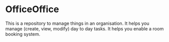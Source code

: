 # OfficeOffice

This is a repository to manage  things in an organisation.
It helps you manage (create, view, modify) day to day tasks. 
It helps you enable a room booking system. 
